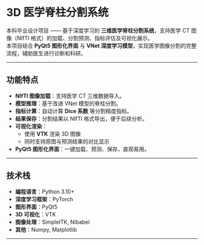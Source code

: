 # 3D 医学脊柱分割系统

本科毕业设计项目 —— 基于深度学习的 **三维医学脊柱分割系统**，支持医学 CT 图像（NIfTI 格式）的加载、分割预测、指标评估及可视化展示。  
本项目结合 **PyQt5 图形化界面** 与 **VNet 深度学习模型**，实现医学图像分割的完整流程，辅助医生进行诊断和科研。

---

##  功能特点
- **NIfTI 图像加载**：支持医学 CT 三维数据导入。
- **模型推理**：基于改进 VNet 模型的脊柱分割。
- **指标计算**：自动计算 **Dice 系数** 等分割精度指标。
- **结果保存**：分割结果以 NIfTI 格式导出，便于后续分析。
- **可视化渲染**：
  - 使用 **VTK** 渲染 3D 图像
  - 同时支持原图与预测结果的对比显示
- **PyQt5 图形化界面**：一键加载、预测、保存，直观易用。

---

##  技术栈
- **编程语言**：Python 3.10+
- **深度学习框架**：PyTorch
- **图形界面**：PyQt5
- **3D 可视化**：VTK
- **图像处理**：SimpleITK, Nibabel
- **其他**：Numpy, Matplotlib

---

